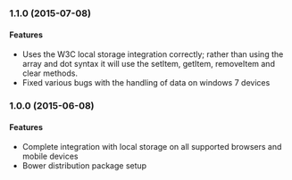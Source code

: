 <a name="1.1.0"></a>
### 1.1.0  (2015-07-08)

#### Features

* Uses the W3C local storage integration correctly; rather than using the array
and dot syntax it will use the setItem, getItem, removeItem and clear methods.
* Fixed various bugs with the handling of data on windows 7 devices

<a name="1.0.0"></a>
### 1.0.0  (2015-06-08)

#### Features

* Complete integration with local storage on all supported browsers and mobile
devices
* Bower distribution package setup
